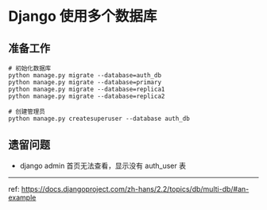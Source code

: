 # Django 使用多个数据库

## 准备工作

    # 初始化数据库
    python manage.py migrate --database=auth_db
    python manage.py migrate --database=primary
    python manage.py migrate --database=replica1
    python manage.py migrate --database=replica2

    # 创建管理员
    python manage.py createsuperuser --database auth_db

## 遗留问题

- django admin 首页无法查看，显示没有 auth_user 表

---

ref: https://docs.djangoproject.com/zh-hans/2.2/topics/db/multi-db/#an-example
